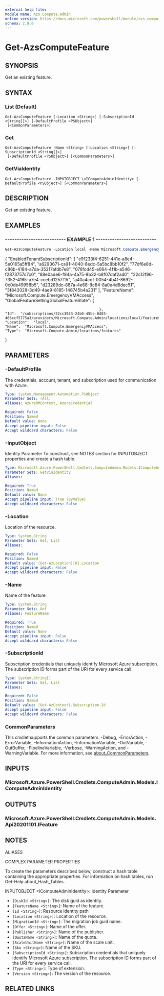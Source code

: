 ```yaml
---
external help file:
Module Name: Azs.Compute.Admin
online version: https://docs.microsoft.com/powershell/module/azs.compute.admin/get-azscomputefeature
schema: 2.0.0
---
```


# Get-AzsComputeFeature

## SYNOPSIS
Get an existing feature.

## SYNTAX

### List (Default)
```
Get-AzsComputeFeature [-Location <String>] [-SubscriptionId <String[]>] [-DefaultProfile <PSObject>]
 [<CommonParameters>]
```

### Get
```
Get-AzsComputeFeature -Name <String> [-Location <String>] [-SubscriptionId <String[]>]
 [-DefaultProfile <PSObject>] [<CommonParameters>]
```

### GetViaIdentity
```
Get-AzsComputeFeature -INPUTOBJECT \<IComputeAdminIdentity> [-DefaultProfile <PSObject>] [<CommonParameters>]
```

## DESCRIPTION
Get an existing feature.

## EXAMPLES

### -------------------------- EXAMPLE 1 --------------------------
```powershell
Get-AzsComputeFeature -Location local -Name Microsoft.Compute.EmergencyVMAccess | ConvertTo-Json
```

{
    "EnabledTenantSubscriptionId":  [
                                        "e9f233f4-6251-441e-a8e4-5e0165a5ff84",
                                        "a6293671-ca91-4040-8edc-5a5bc8bb10f2",
                                        "77df6e8d-c86b-4184-a7da-35217afdb7e8",
                                        "078fcd45-e064-4f1b-a546-f2873757c7c0",
                                        "88e0ade6-f94a-4a75-8b32-b8f07daf2ad0",
                                        "22c12f96-7352-4165-a7e4-ccebd1257f15",
                                        "a40a4cdf-0054-4b41-8692-0c0de49958b5",
                                        "d23289dc-887a-4e68-8c84-8a0e4d8dec51",
                                        "3f843028-3d49-4ae9-8185-148745b4a231"
                                    ],
    "FeatureName":  "Microsoft.Compute.EmergencyVMAccess",
    "GlobalFeatureSettingGlobalFeatureState":  {

                                               },
    "Id":  "/subscriptions/52cc3943-24b0-45bc-8403-466ccf5775a3/providers/Microsoft.Compute.Admin/locations/local/features/Microsoft.Compute.EmergencyVMAccess",
    "Location":  "local",
    "Name":  "Microsoft.Compute.EmergencyVMAccess",
    "Type":  "Microsoft.Compute.Admin/locations/features"
}

## PARAMETERS

### -DefaultProfile
The credentials, account, tenant, and subscription used for communication with Azure.

```yaml
Type: System.Management.Automation.PSObject
Parameter Sets: (All)
Aliases: AzureRMContext, AzureCredential

Required: False
Position: Named
Default value: None
Accept pipeline input: False
Accept wildcard characters: False
```

### -InputObject
Identity Parameter
To construct, see NOTES section for INPUTOBJECT properties and create a hash table.

```yaml
Type: Microsoft.Azure.PowerShell.Cmdlets.ComputeAdmin.Models.IComputeAdminIdentity
Parameter Sets: GetViaIdentity
Aliases:

Required: True
Position: Named
Default value: None
Accept pipeline input: True (ByValue)
Accept wildcard characters: False
```

### -Location
Location of the resource.

```yaml
Type: System.String
Parameter Sets: Get, List
Aliases:

Required: False
Position: Named
Default value: (Get-AzLocation)[0].Location
Accept pipeline input: False
Accept wildcard characters: False
```

### -Name
Name of the feature.

```yaml
Type: System.String
Parameter Sets: Get
Aliases: FeatureName

Required: True
Position: Named
Default value: None
Accept pipeline input: False
Accept wildcard characters: False
```

### -SubscriptionId
Subscription credentials that uniquely identify Microsoft Azure subscription.
The subscription ID forms part of the URI for every service call.

```yaml
Type: System.String[]
Parameter Sets: Get, List
Aliases:

Required: False
Position: Named
Default value: (Get-AzContext).Subscription.Id
Accept pipeline input: False
Accept wildcard characters: False
```

### CommonParameters
This cmdlet supports the common parameters: -Debug, -ErrorAction, -ErrorVariable, -InformationAction, -InformationVariable, -OutVariable, -OutBuffer, -PipelineVariable, -Verbose, -WarningAction, and -WarningVariable. For more information, see [about_CommonParameters](http://go.microsoft.com/fwlink/?LinkID=113216).

## INPUTS

### Microsoft.Azure.PowerShell.Cmdlets.ComputeAdmin.Models.IComputeAdminIdentity

## OUTPUTS

### Microsoft.Azure.PowerShell.Cmdlets.ComputeAdmin.Models.Api20201101.IFeature

## NOTES

ALIASES

COMPLEX PARAMETER PROPERTIES

To create the parameters described below, construct a hash table containing the appropriate properties. For information on hash tables, run Get-Help about_Hash_Tables.


INPUTOBJECT \<IComputeAdminIdentity>: Identity Parameter
  - `[DiskId <String>]`: The disk guid as identity.
  - `[FeatureName <String>]`: Name of the feature.
  - `[Id <String>]`: Resource identity path
  - `[Location <String>]`: Location of the resource.
  - `[MigrationId <String>]`: The migration job guid name.
  - `[Offer <String>]`: Name of the offer.
  - `[Publisher <String>]`: Name of the publisher.
  - `[QuotaName <String>]`: Name of the quota.
  - `[ScaleUnitName <String>]`: Name of the scale unit.
  - `[Sku <String>]`: Name of the SKU.
  - `[SubscriptionId <String>]`: Subscription credentials that uniquely identify Microsoft Azure subscription. The subscription ID forms part of the URI for every service call.
  - `[Type <String>]`: Type of extension.
  - `[Version <String>]`: The version of the resource.

## RELATED LINKS

